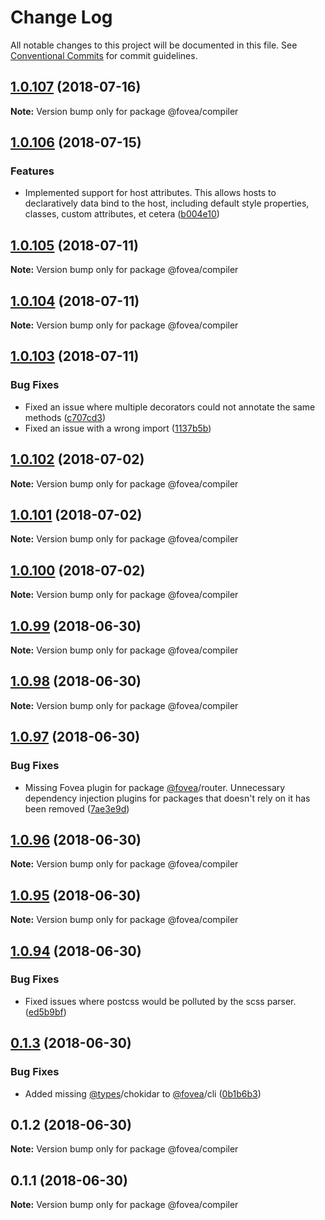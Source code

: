 # Change Log

All notable changes to this project will be documented in this file.
See [Conventional Commits](https://conventionalcommits.org) for commit guidelines.

<a name="1.0.107"></a>
## [1.0.107](https://github.com/fovea-org/fovea/compare/v1.0.106...v1.0.107) (2018-07-16)




**Note:** Version bump only for package @fovea/compiler

<a name="1.0.106"></a>
## [1.0.106](https://github.com/fovea-org/fovea/compare/v1.0.105...v1.0.106) (2018-07-15)


### Features

* Implemented support for host attributes. This allows hosts to declaratively data bind to the host, including default style properties, classes, custom attributes, et cetera ([b004e10](https://github.com/fovea-org/fovea/commit/b004e10))




<a name="1.0.105"></a>
## [1.0.105](https://github.com/fovea-org/fovea/compare/v1.0.104...v1.0.105) (2018-07-11)




**Note:** Version bump only for package @fovea/compiler

<a name="1.0.104"></a>
## [1.0.104](https://github.com/fovea-org/fovea/compare/v1.0.103...v1.0.104) (2018-07-11)




**Note:** Version bump only for package @fovea/compiler

<a name="1.0.103"></a>
## [1.0.103](https://github.com/fovea-org/fovea/compare/v1.0.102...v1.0.103) (2018-07-11)


### Bug Fixes

* Fixed an issue where multiple decorators could not annotate the same methods ([c707cd3](https://github.com/fovea-org/fovea/commit/c707cd3))
* Fixed an issue with a wrong import ([1137b5b](https://github.com/fovea-org/fovea/commit/1137b5b))




<a name="1.0.102"></a>
## [1.0.102](https://github.com/fovea-org/fovea/compare/v1.0.101...v1.0.102) (2018-07-02)




**Note:** Version bump only for package @fovea/compiler

<a name="1.0.101"></a>
## [1.0.101](https://github.com/fovea-org/fovea/compare/v1.0.100...v1.0.101) (2018-07-02)




**Note:** Version bump only for package @fovea/compiler

<a name="1.0.100"></a>
## [1.0.100](https://github.com/fovea-org/fovea/compare/v1.0.99...v1.0.100) (2018-07-02)




**Note:** Version bump only for package @fovea/compiler

<a name="1.0.99"></a>
## [1.0.99](https://github.com/fovea-org/fovea/compare/v1.0.98...v1.0.99) (2018-06-30)




**Note:** Version bump only for package @fovea/compiler

<a name="1.0.98"></a>
## [1.0.98](https://github.com/fovea-org/fovea/compare/v1.0.97...v1.0.98) (2018-06-30)




**Note:** Version bump only for package @fovea/compiler

<a name="1.0.97"></a>
## [1.0.97](https://github.com/fovea-org/fovea/compare/v1.0.96...v1.0.97) (2018-06-30)


### Bug Fixes

* Missing Fovea plugin for package [@fovea](https://github.com/fovea)/router. Unnecessary dependency injection plugins for packages that doesn't rely on it has been removed ([7ae3e9d](https://github.com/fovea-org/fovea/commit/7ae3e9d))




<a name="1.0.96"></a>
## [1.0.96](https://github.com/fovea-org/fovea/compare/v1.0.95...v1.0.96) (2018-06-30)




**Note:** Version bump only for package @fovea/compiler

<a name="1.0.95"></a>
## [1.0.95](https://github.com/fovea-org/fovea/compare/v1.0.94...v1.0.95) (2018-06-30)




**Note:** Version bump only for package @fovea/compiler

<a name="1.0.94"></a>
## [1.0.94](https://github.com/fovea-org/fovea/compare/v0.1.3...v1.0.94) (2018-06-30)


### Bug Fixes

* Fixed issues where postcss would be polluted by the scss parser. ([ed5b9bf](https://github.com/fovea-org/fovea/commit/ed5b9bf))




<a name="0.1.3"></a>
## [0.1.3](https://github.com/fovea-org/fovea/compare/v0.1.2...v0.1.3) (2018-06-30)


### Bug Fixes

* Added missing [@types](https://github.com/types)/chokidar to [@fovea](https://github.com/fovea)/cli ([0b1b6b3](https://github.com/fovea-org/fovea/commit/0b1b6b3))




<a name="0.1.2"></a>
## 0.1.2 (2018-06-30)




**Note:** Version bump only for package @fovea/compiler

<a name="0.1.1"></a>
## 0.1.1 (2018-06-30)




**Note:** Version bump only for package @fovea/compiler
